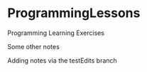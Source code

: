 # ProgrammingLessons
Programming Learning Exercises


Some other notes

Adding notes via the testEdits branch

